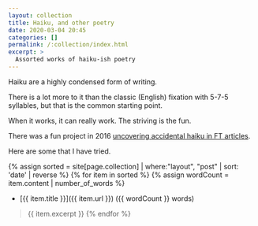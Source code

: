 ```yaml
---
layout: collection
title: Haiku, and other poetry
date: 2020-03-04 20:45
categories: []
permalink: /:collection/index.html
excerpt: >
  Assorted works of haiku-ish poetry
---
```


Haiku are a highly condensed form of writing.

There is a lot more to it than the classic (English) fixation with 5-7-5 syllables, but that is the common starting point.

When it works, it can really work. The striving is the fun.

There was a fun project in 2016 [uncovering accidental haiku in FT articles](https://www.ft.com/content/372c5c3a-c657-11e6-8f29-9445cac8966f).

Here are some that I have tried.

{% assign sorted = site[page.collection] | where:"layout", "post" | sort: 'date' | reverse %}
{% for item in sorted %}
  {% assign wordCount = item.content | number_of_words %}
* [{{ item.title }}]({{ item.url }}) ({{ wordCount }} words)
> {{ item.excerpt }}
{% endfor %}
